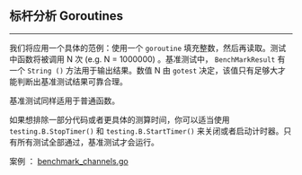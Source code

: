 ## 标杆分析 Goroutines

--- 

我们将应用一个具体的范例：使用一个 `goroutine` 填充整数，然后再读取。测试中函数将被调用 N 次 (e.g. N = 1000000) 。基准测试中， `BenchMarkResult` 有一个 `String ()` 方法用于输出结果。数值 N 由 `gotest` 决定，该值只有足够大才能判断出基准测试结果可靠合理。

基准测试同样适用于普通函数。

如果想排除一部分代码或者更具体的测算时间，你可以适当使用 `testing.B.StopTimer()` 和 `testing.B.StartTimer()` 来关闭或者启动计时器。只有所有测试全部通过，基准测试才会运行。

案例 ： [benchmark_channels.go](./src/benchmark_channels.go)